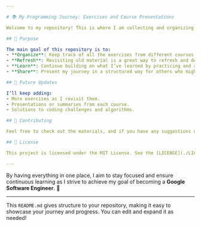 ```yaml
---

# 📚 My Programming Journey: Exercises and Course Presentations

Welcome to my repository! This is where I am collecting and organizing all the exercises, projects, and presentations from the various courses I’ve taken over the years. As a student pursuing a **Software Engineering** career, I believe it’s essential to have everything in one place—both for knowledge refreshment and for showcasing the hard work and dedication I've put into learning.

## 🎯 Purpose

The main goal of this repository is to:
- **Organize**: Keep track of all the exercises from different courses I’ve completed.
- **Refresh**: Revisiting old material is a great way to refresh and deepen my understanding.
- **Learn**: Continue building on what I’ve learned by practicing and applying concepts.
- **Share**: Present my journey in a structured way for others who might find it useful.

## 🚀 Future Updates

I’ll keep adding:
- More exercises as I revisit them.
- Presentations or summaries from each course.
- Solutions to coding challenges and algorithms.

## 🤝 Contributing

Feel free to check out the materials, and if you have any suggestions or tips for improving the code, I’m open to feedback and collaboration!

## 📝 License

This project is licensed under the MIT License. See the [LICENSE](./LICENSE) file for more details.

---
```


By having everything in one place, I aim to stay focused and ensure continuous learning as I strive to achieve my goal of becoming a **Google Software Engineer**. 🌟

---

This `README.md` gives structure to your repository, making it easy to showcase your journey and progress. You can edit and expand it as needed!
